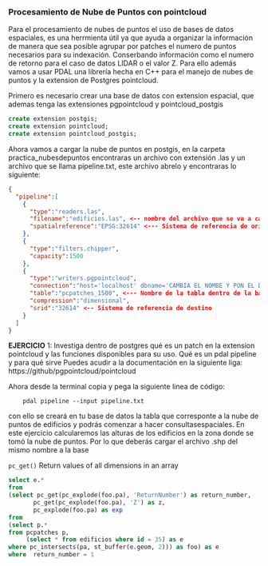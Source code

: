 
### Procesamiento de Nube de Puntos con pointcloud ###


Para el procesamiento de nubes de puntos el uso de bases de datos espaciales, es una herrmienta útil ya que ayuda a organizar la información de manera que sea posible agrupar por patches el numero de puntos necesarios para su indexación. Conserbando información como el numero de retorno para el caso de datos LIDAR o el valor Z. Para ello además vamos a usar PDAL una librería hecha en C++ para el manejo de nubes de puntos y la extension de Postgres pointcloud. 

Primero es necesario crear una base de datos con extension espacial, que ademas tenga las extensiones pgpointcloud y pointcloud_postgis

```sql
create extension postgis;
create extension pointcloud;
create extension pointcloud_postgis;
```

Ahora vamos a cargar la nube de puntos en postgis, en la carpeta practica_nubesdepuntos encontraras un archivo con extensión .las
y un archivo que se llama pipeline.txt, este archivo abrelo y encontraras lo siguiente: 

```json
{
  "pipeline":[
    {
      "type":"readers.las",
      "filename":"edificios.las", <-- nombre del archivo que se va a cargar en la base de datos
      "spatialreference":"EPSG:32614" <--- Sistema de referencia de origen del archivo .las
    },
    {
      "type":"filters.chipper",
      "capacity":1500
    },
    {
      "type":"writers.pgpointcloud",
      "connection":"host='localhost' dbname='CAMBIA EL NOMBE Y PON EL DE TU BASE' user='postgres' password='postgres'", <--- Conexión a la 																base de datos 
      "table":"pcpatches_1500", <--- Nombre de la tabla dentro de la base de datos
      "compression":"dimensional",
      "srid":"32614" <-- Sistema de referencia de destino
    }
  ]
}
```


**EJERCICIO** 1: Investiga dentro de postgres qué es un patch en la extension pointcloud y las funciones disponibles
para su uso. 
Qué es un pdal pipeline y para qué sirve
Puedes acudir a la documentación en la siguiente liga: https://github/pgpointcloud/pointcloud

Ahora desde la terminal copia y pega la siguiente linea de código:
 
        pdal pipeline --input pipeline.txt

con ello se creará en tu base de datos la tabla que corresponte a la nube de puntos de edificios y podrás comenzar a hacer consultasespaciales. En este ejercicio calcularemos las alturas de los edificios en la zona donde se tomó la nube de puntos. Por lo que deberás cargar el archivo .shp del mismo nombre a la base 

```pc_get()``` Return values of all dimensions in an array

```sql
select e.*
from
(select pc_get(pc_explode(foo.pa), 'ReturnNumber') as return_number, 
       pc_get(pc_explode(foo.pa), 'Z') as z,
	   pc_explode(foo.pa) as exp
from
(select p.*
from pcpatches p, 
     (select * from edificios where id = 35) as e
where pc_intersects(pa, st_buffer(e.geom, 2))) as foo) as e
where  return_number = 1
```
